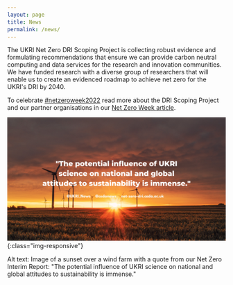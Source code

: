 ```yaml
---
layout: page
title: News
permalink: /news/
---
```

The UKRI Net Zero DRI Scoping Project is collecting robust evidence and formulating recommendations that ensure we can provide carbon neutral computing and data services for the research and innovation communities. We have funded research with a diverse group of researchers that will enable us to create an evidenced roadmap to achieve net zero for the UKRI's DRI by 2040. 

To celebrate [#netzeroweek2022](https://twitter.com/cedanews) read more about the DRI Scoping Project and our partner organisations in our [Net Zero Week article](/news/project-partners/).

![abstract-banner-image](images/quote-tweet-graphic.png){:class="img-responsive"} 

Alt text: Image of a sunset over a wind farm with a quote from our Net Zero Interim Report: "The potential influence of UKRI science on national and global attitudes to sustainability is immense."
